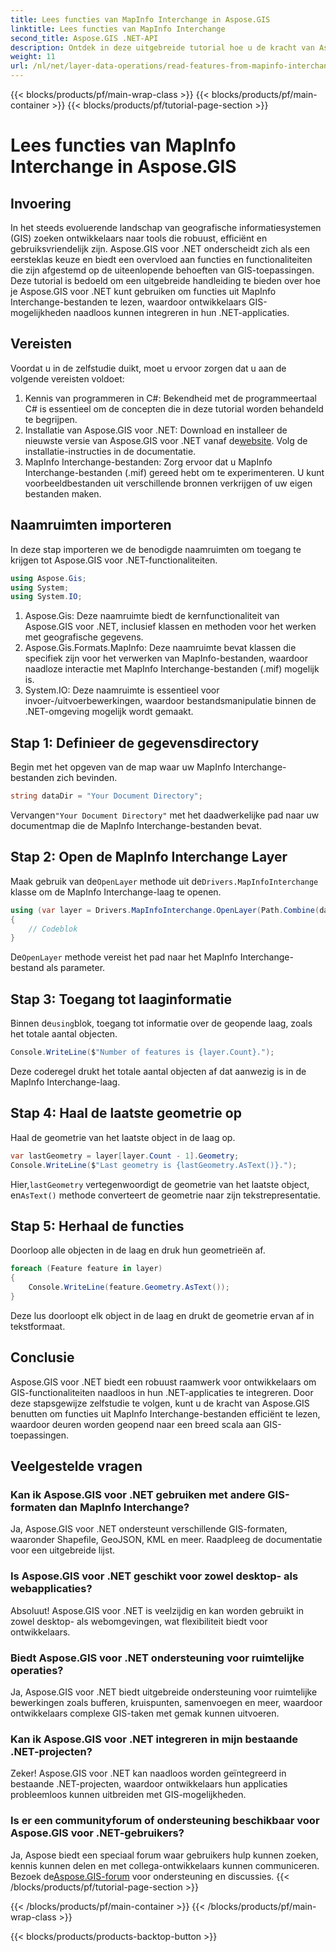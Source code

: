 ```yaml
---
title: Lees functies van MapInfo Interchange in Aspose.GIS
linktitle: Lees functies van MapInfo Interchange
second_title: Aspose.GIS .NET-API
description: Ontdek in deze uitgebreide tutorial hoe u de kracht van Aspose.GIS voor .NET kunt benutten om functies uit MapInfo Interchange-bestanden te lezen.
weight: 11
url: /nl/net/layer-data-operations/read-features-from-mapinfo-interchange/
---
```


{{< blocks/products/pf/main-wrap-class >}}
{{< blocks/products/pf/main-container >}}
{{< blocks/products/pf/tutorial-page-section >}}

# Lees functies van MapInfo Interchange in Aspose.GIS

## Invoering
In het steeds evoluerende landschap van geografische informatiesystemen (GIS) zoeken ontwikkelaars naar tools die robuust, efficiënt en gebruiksvriendelijk zijn. Aspose.GIS voor .NET onderscheidt zich als een eersteklas keuze en biedt een overvloed aan functies en functionaliteiten die zijn afgestemd op de uiteenlopende behoeften van GIS-toepassingen. Deze tutorial is bedoeld om een uitgebreide handleiding te bieden over hoe je Aspose.GIS voor .NET kunt gebruiken om functies uit MapInfo Interchange-bestanden te lezen, waardoor ontwikkelaars GIS-mogelijkheden naadloos kunnen integreren in hun .NET-applicaties.
## Vereisten
Voordat u in de zelfstudie duikt, moet u ervoor zorgen dat u aan de volgende vereisten voldoet:
1. Kennis van programmeren in C#: Bekendheid met de programmeertaal C# is essentieel om de concepten die in deze tutorial worden behandeld te begrijpen.
2.  Installatie van Aspose.GIS voor .NET: Download en installeer de nieuwste versie van Aspose.GIS voor .NET vanaf de[website](https://releases.aspose.com/gis/net/). Volg de installatie-instructies in de documentatie.
3. MapInfo Interchange-bestanden: Zorg ervoor dat u MapInfo Interchange-bestanden (.mif) gereed hebt om te experimenteren. U kunt voorbeeldbestanden uit verschillende bronnen verkrijgen of uw eigen bestanden maken.

## Naamruimten importeren
In deze stap importeren we de benodigde naamruimten om toegang te krijgen tot Aspose.GIS voor .NET-functionaliteiten.
```csharp
using Aspose.Gis;
using System;
using System.IO;
```
1. Aspose.Gis: Deze naamruimte biedt de kernfunctionaliteit van Aspose.GIS voor .NET, inclusief klassen en methoden voor het werken met geografische gegevens.
2. Aspose.Gis.Formats.MapInfo: Deze naamruimte bevat klassen die specifiek zijn voor het verwerken van MapInfo-bestanden, waardoor naadloze interactie met MapInfo Interchange-bestanden (.mif) mogelijk is.
3. System.IO: Deze naamruimte is essentieel voor invoer-/uitvoerbewerkingen, waardoor bestandsmanipulatie binnen de .NET-omgeving mogelijk wordt gemaakt.

## Stap 1: Definieer de gegevensdirectory
Begin met het opgeven van de map waar uw MapInfo Interchange-bestanden zich bevinden.
```csharp
string dataDir = "Your Document Directory";
```
 Vervangen`"Your Document Directory"` met het daadwerkelijke pad naar uw documentmap die de MapInfo Interchange-bestanden bevat.
## Stap 2: Open de MapInfo Interchange Layer
 Maak gebruik van de`OpenLayer` methode uit de`Drivers.MapInfoInterchange` klasse om de MapInfo Interchange-laag te openen.
```csharp
using (var layer = Drivers.MapInfoInterchange.OpenLayer(Path.Combine(dataDir, "data.mif")))
{
    // Codeblok
}
```
 De`OpenLayer` methode vereist het pad naar het MapInfo Interchange-bestand als parameter.
## Stap 3: Toegang tot laaginformatie
 Binnen de`using`blok, toegang tot informatie over de geopende laag, zoals het totale aantal objecten.
```csharp
Console.WriteLine($"Number of features is {layer.Count}.");
```
Deze coderegel drukt het totale aantal objecten af dat aanwezig is in de MapInfo Interchange-laag.
## Stap 4: Haal de laatste geometrie op
Haal de geometrie van het laatste object in de laag op.
```csharp
var lastGeometry = layer[layer.Count - 1].Geometry;
Console.WriteLine($"Last geometry is {lastGeometry.AsText()}.");
```
 Hier,`lastGeometry` vertegenwoordigt de geometrie van het laatste object, en`AsText()` methode converteert de geometrie naar zijn tekstrepresentatie.
## Stap 5: Herhaal de functies
Doorloop alle objecten in de laag en druk hun geometrieën af.
```csharp
foreach (Feature feature in layer)
{
    Console.WriteLine(feature.Geometry.AsText());
}
```
Deze lus doorloopt elk object in de laag en drukt de geometrie ervan af in tekstformaat.

## Conclusie
Aspose.GIS voor .NET biedt een robuust raamwerk voor ontwikkelaars om GIS-functionaliteiten naadloos in hun .NET-applicaties te integreren. Door deze stapsgewijze zelfstudie te volgen, kunt u de kracht van Aspose.GIS benutten om functies uit MapInfo Interchange-bestanden efficiënt te lezen, waardoor deuren worden geopend naar een breed scala aan GIS-toepassingen.
## Veelgestelde vragen
### Kan ik Aspose.GIS voor .NET gebruiken met andere GIS-formaten dan MapInfo Interchange?
Ja, Aspose.GIS voor .NET ondersteunt verschillende GIS-formaten, waaronder Shapefile, GeoJSON, KML en meer. Raadpleeg de documentatie voor een uitgebreide lijst.
### Is Aspose.GIS voor .NET geschikt voor zowel desktop- als webapplicaties?
Absoluut! Aspose.GIS voor .NET is veelzijdig en kan worden gebruikt in zowel desktop- als webomgevingen, wat flexibiliteit biedt voor ontwikkelaars.
### Biedt Aspose.GIS voor .NET ondersteuning voor ruimtelijke operaties?
Ja, Aspose.GIS voor .NET biedt uitgebreide ondersteuning voor ruimtelijke bewerkingen zoals bufferen, kruispunten, samenvoegen en meer, waardoor ontwikkelaars complexe GIS-taken met gemak kunnen uitvoeren.
### Kan ik Aspose.GIS voor .NET integreren in mijn bestaande .NET-projecten?
Zeker! Aspose.GIS voor .NET kan naadloos worden geïntegreerd in bestaande .NET-projecten, waardoor ontwikkelaars hun applicaties probleemloos kunnen uitbreiden met GIS-mogelijkheden.
### Is er een communityforum of ondersteuning beschikbaar voor Aspose.GIS voor .NET-gebruikers?
Ja, Aspose biedt een speciaal forum waar gebruikers hulp kunnen zoeken, kennis kunnen delen en met collega-ontwikkelaars kunnen communiceren. Bezoek de[Aspose.GIS-forum](https://forum.aspose.com/c/gis/33) voor ondersteuning en discussies.
{{< /blocks/products/pf/tutorial-page-section >}}

{{< /blocks/products/pf/main-container >}}
{{< /blocks/products/pf/main-wrap-class >}}

{{< blocks/products/products-backtop-button >}}

